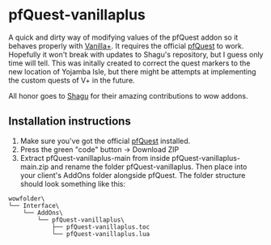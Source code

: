# pfQuest-vanillaplus
A quick and dirty way of modifying values of the pfQuest addon so it behaves properly with [Vanilla+](https://www.vanillaplus.org/).
It requires the official [pfQuest](https://github.com/shagu/pfQuest/) to work. Hopefully it won't break with updates to Shagu's repository, but I guess only time will tell. This was initally created to correct the quest markers to the new location of Yojamba Isle, but there might be attempts at implementing the custom quests of V+ in the future.

All honor goes to [Shagu](http://shagu.org/) for their amazing contributions to wow addons.

## Installation instructions
1. Make sure you've got the official [pfQuest](https://github.com/shagu/pfQuest/) installed.
2. Press the green "code" button -> Download ZIP
3. Extract pfQuest-vanillaplus-main from inside pfQuest-vanillaplus-main.zip and rename the folder pfQuest-vanillaplus. Then place into your client's AddOns folder alongside pfQuest. The folder structure should look something like this:
```
wowfolder\
└── Interface\
    └── AddOns\
        └── pfQuest-vanillaplus\
            ├── pfQuest-vanillaplus.toc
            └── pfQuest-vanillaplus.lua
```
